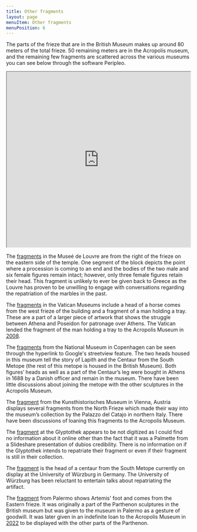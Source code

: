 ```yaml
---
title: Other fragments 
layout: page
menuItem: Other fragments 
menuPosition: 6
---
```


The parts of the frieze that are in the British Museum makes up around 80 meters of the total frieze. 50 remaining meters are in the Acropolis museum, and the remaining few fragments are scattered across the various museums you can see below through the software Peripleo.

<iframe src="https://ucshama.github.io/peripleoDHAW/#/3.37/7.2167/44.2475/mode=points" style="width:100%; height:50vw;"></iframe>

The [fragments](http://penelope.uchicago.edu/~grout/encyclopaedia_romana/miscellanea/townley/elgin.html) in the Museé de Louvre are from the right of the frieze on the eastern side of the temple. One segment of the block depicts the point where a procession is coming to an end and the bodies of the two male and six female figures remain intact; however, only three female figures retain their head. This fragment is unlikely to ever be given back to Greece as the Louvre has proven to be unwilling to engage with conversations regarding the repatriation of the marbles in the past.

The [fragments](https://www.museivaticani.va/content/museivaticani/en/collezioni/musei/museo-gregoriano-profano/Marmi-del-Partenone.html) in the Vatican Museums include a head of a horse comes from the west frieze of the building and a fragment of a man holding a tray. These are a part of a larger piece of artwork that shows the struggle between Athena and Poseidon for patronage over Athens. The Vatican lended the fragment of the man holding a tray to the Acropolis Museum in [2008](https://www.reuters.com/article/us-greece-vatican-marbles/vatican-lends-parthenon-marbles-fragment-to-greece-idUSTRE4A46A820081105).

The [fragments](https://artsandculture.google.com/streetview/cQHkijoR3eKSBg) from the National Museum in Copenhagen can be seen through the hyperlink to Google's streetview feature. The two heads housed in this museum tell the story of Lapith and the Centaur from the South Metope (the rest of this metope is housed in the British Museum). Both figures’ heads as well as a part of the Centaur’s leg were bought in Athens in 1688 by a Danish officer and remain in the museum. There have been little discussions about joining the metope with the other sculptures in the Acropolis Museum.

The [fragment](https://www.khm.at/en/objectdb/detail/50118/) from the Kunsthistorisches Museum in Vienna, Austria displays several fragments from the North Frieze which made their way into the museum’s collection by the Palazzo del Catajo in northern Italy. There have been discussions of loaning this fragments to the Acropolis Museum.

The [fragment](https://www.slideshare.net/DIONYSOS/greek-art-in-munich-at-glyptothek) at the Glyptothek appears to be not digitized as I could find no information about it online other than the fact that it was a Palmette from a Slideshare presentation of dubios credibility. There is no information on if the Glyptothek intends to repatriate their fragment or even if their fragment is still in their collection.

The [fragment](http://www.perseus.tufts.edu/hopper/artifact?name=W%26%23252%3Brzburg+111&object=Sculpture) is the head of a centaur from the South Metope currently on display at the University of Würzburg in Germany. The University of Würzburg has been reluctant to entertain talks about repatriating the artifact.

The [fragment](https://en.wikipedia.org/wiki/Palermo_Fragment) from Palermo shows Artemis' foot and comes from the Eastern frieze. It was originally a part of the Parthenon sculptures in the British museum but was given to the museum in Palermo as a gesture of goodwill. It was later given in an indefinite loan to the Acropolis Museum in [2022](https://greekcitytimes.com/2022/01/06/sicily-returns-a-fragment-of-the-parthenon-to-greece/) to be displayed with the other parts of the Parthenon.
